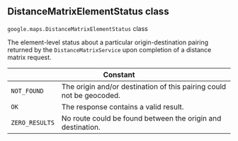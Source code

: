 <h2 id="DistanceMatrixElementStatus"> DistanceMatrixElementStatus class </h2><p>
<code><span itemprop="path">google.maps</span>.<span itemprop="name">DistanceMatrixElementStatus</span></code>
class
</p><p>The element-level status about a particular origin-destination pairing returned by the <code>DistanceMatrixService</code> upon completion of a distance matrix request.</p><div class="devsite-table-wrapper"><table class="constants responsive" summary="class DistanceMatrixElementStatus - Constants">
<thead>
<tr><th colspan="2">Constant</th>
</tr></thead>
<tbody>
<tr>
<td><code><span>NOT_FOUND</span></code></td>
<td>The origin and/or destination of this pairing could not be geocoded.</td>
</tr>
<tr>
<td><code><span>OK</span></code></td>
<td>The response contains a valid result.</td>
</tr>
<tr>
<td><code><span>ZERO_RESULTS</span></code></td>
<td>No route could be found between the origin and destination.</td>
</tr>
</tbody>
</table></div>